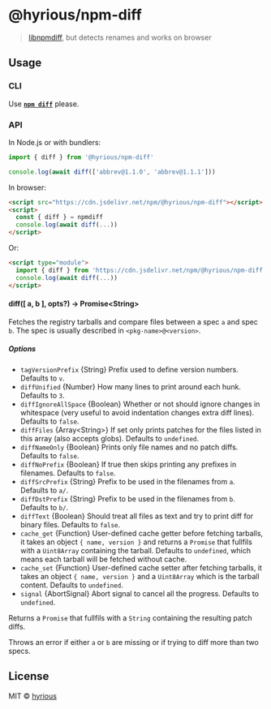 # @hyrious/npm-diff

> [libnpmdiff](https://www.npmjs.com/package/libnpmdiff), but detects renames and works on browser

## Usage

### CLI

Use [**`npm diff`**](https://docs.npmjs.com/cli/v9/commands/npm-diff) please.

### API

In Node.js or with bundlers:

```js
import { diff } from '@hyrious/npm-diff'

console.log(await diff(['abbrev@1.1.0', 'abbrev@1.1.1']))
```

In browser:

```html
<script src="https://cdn.jsdelivr.net/npm/@hyrious/npm-diff"></script>
<script>
  const { diff } = npmdiff
  console.log(await diff(...))
</script>
```

Or:

```html
<script type="module">
  import { diff } from 'https://cdn.jsdelivr.net/npm/@hyrious/npm-diff'
  console.log(await diff(...))
</script>
```

#### diff([ a, b ], opts?) &rarr; Promise&lt;String&gt;

Fetches the registry tarballs and compare files between a spec `a` and spec `b`.
The spec is usually described in `<pkg-name>@<version>`.

##### Options

- `tagVersionPrefix` {String} Prefix used to define version numbers. Defaults to `v`.
- `diffUnified` {Number} How many lines to print around each hunk. Defaults to `3`.
- `diffIgnoreAllSpace` {Boolean} Whether or not should ignore changes in whitespace (very useful to avoid indentation changes extra diff lines). Defaults to `false`.
- `diffFiles` {Array&lt;String&gt;} If set only prints patches for the files listed in this array (also accepts globs). Defaults to `undefined`.
- `diffNameOnly` {Boolean} Prints only file names and no patch diffs. Defaults to `false`.
- `diffNoPrefix` {Boolean} If true then skips printing any prefixes in filenames. Defaults to `false`.
- `diffSrcPrefix` {String} Prefix to be used in the filenames from `a`. Defaults to `a/`.
- `diffDstPrefix` {String} Prefix to be used in the filenames from `b`. Defaults to `b/`.
- `diffText` {Boolean} Should treat all files as text and try to print diff for binary files. Defaults to `false`.
- `cache_get` {Function} User-defined cache getter before fetching tarballs, it takes an object `{ name, version }` and returns a `Promise` that fullfils with a `Uint8Array` containing the tarball. Defaults to `undefined`, which means each tarball will be fetched without cache.
- `cache_set` {Function} User-defined cache setter after fetching tarballs, it takes an object `{ name, version }` and a `Uint8Array` which is the tarball content. Defaults to `undefined`.
- `signal` {AbortSignal} Abort signal to cancel all the progress. Defaults to `undefined`.

Returns a `Promise` that fullfils with a `String` containing the resulting patch diffs.

Throws an error if either `a` or `b` are missing or if trying to diff more than two specs.

## License

MIT © [hyrious](https://github.com/hyrious)
